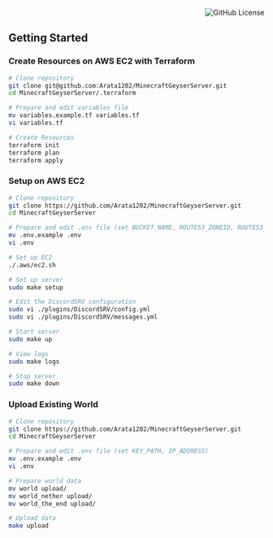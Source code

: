 <div align="right">

![GitHub License](https://img.shields.io/github/license/Arata1202/MinecraftGeyserServer)

</div>

## Getting Started

### Create Resources on AWS EC2 with Terraform

```bash
# Clone repository
git clone git@github.com:Arata1202/MinecraftGeyserServer.git
cd MinecraftGeyserServer/.terraform

# Prepare and edit variables file
mv variables.example.tf variables.tf
vi variables.tf

# Create Resources
terraform init
terraform plan
terraform apply
```

### Setup on AWS EC2

```bash
# Clone repository
git clone https://github.com/Arata1202/MinecraftGeyserServer.git
cd MinecraftGeyserServer

# Prepare and edit .env file (set BUCKET_NAME, ROUTE53_ZONEID, ROUTE53_FQDN)
mv .env.example .env
vi .env

# Set up EC2
./.aws/ec2.sh

# Set up server
sudo make setup

# Edit the DiscordSRV configuration
sudo vi ./plugins/DiscordSRV/config.yml
sudo vi ./plugins/DiscordSRV/messages.yml

# Start server
sudo make up

# View logs
sudo make logs

# Stop server
sudo make down
```

### Upload Existing World

```bash
# Clone repository
git clone https://github.com/Arata1202/MinecraftGeyserServer.git
cd MinecraftGeyserServer

# Prepare and edit .env file (set KEY_PATH, IP_ADDRESS)
mv .env.example .env
vi .env

# Prepare world data
mv world upload/
mv world_nether upload/
mv world_the_end upload/

# Upload data
make upload
```
